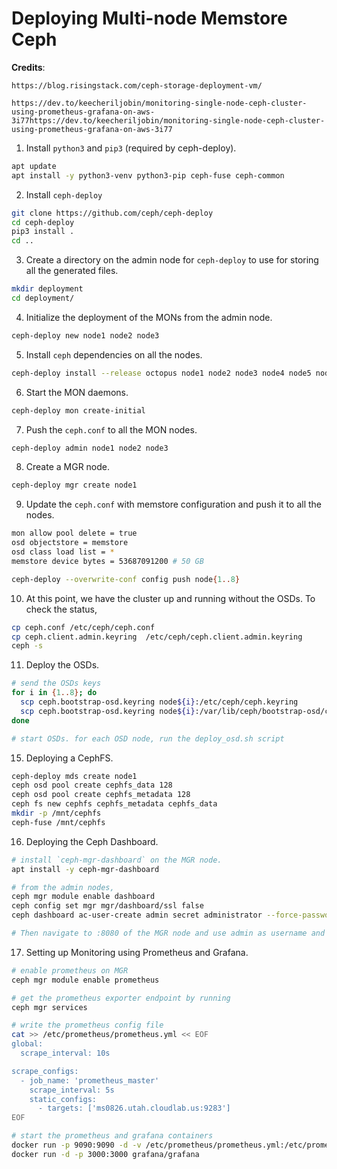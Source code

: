# Deploying Multi-node Memstore Ceph 

**Credits**: 
```
https://blog.risingstack.com/ceph-storage-deployment-vm/

https://dev.to/keecheriljobin/monitoring-single-node-ceph-cluster-using-prometheus-grafana-on-aws-3i77https://dev.to/keecheriljobin/monitoring-single-node-ceph-cluster-using-prometheus-grafana-on-aws-3i77
```

1. Install `python3` and `pip3` (required by ceph-deploy).
```bash
apt update
apt install -y python3-venv python3-pip ceph-fuse ceph-common
```

2. Install `ceph-deploy`
```bash
git clone https://github.com/ceph/ceph-deploy
cd ceph-deploy
pip3 install .
cd ..
```

3. Create a directory on the admin node for `ceph-deploy` to use for storing all the generated files.
```bash
mkdir deployment
cd deployment/
```

4. Initialize the deployment of the MONs from the admin node.
```bash
ceph-deploy new node1 node2 node3
```

5. Install `ceph` dependencies on all the nodes.
```bash
ceph-deploy install --release octopus node1 node2 node3 node4 node5 node6 node7 node8
```

6. Start the MON daemons.
```bash
ceph-deploy mon create-initial
```

7. Push the `ceph.conf` to all the MON nodes.
```bash
ceph-deploy admin node1 node2 node3
```

8. Create a MGR node.
```bash
ceph-deploy mgr create node1
```

9. Update the `ceph.conf` with memstore configuration and push it to all the nodes.
```bash
mon allow pool delete = true
osd objectstore = memstore
osd class load list = *
memstore device bytes = 53687091200 # 50 GB
```

```bash
ceph-deploy --overwrite-conf config push node{1..8}
```
10. At this point, we have the cluster up and running without the OSDs. To check the status,
```bash
cp ceph.conf /etc/ceph/ceph.conf
cp ceph.client.admin.keyring  /etc/ceph/ceph.client.admin.keyring
ceph -s
```

11. Deploy the OSDs.
```bash
# send the OSDs keys 
for i in {1..8}; do
  scp ceph.bootstrap-osd.keyring node${i}:/etc/ceph/ceph.keyring
  scp ceph.bootstrap-osd.keyring node${i}:/var/lib/ceph/bootstrap-osd/ceph.keyring
done

# start OSDs. for each OSD node, run the deploy_osd.sh script
```

15. Deploying a CephFS.
```bash
ceph-deploy mds create node1
ceph osd pool create cephfs_data 128
ceph osd pool create cephfs_metadata 128
ceph fs new cephfs cephfs_metadata cephfs_data
mkdir -p /mnt/cephfs
ceph-fuse /mnt/cephfs
```

16. Deploying the Ceph Dashboard. 

```bash
# install `ceph-mgr-dashboard` on the MGR node.
apt install -y ceph-mgr-dashboard

# from the admin nodes,
ceph mgr module enable dashboard
ceph config set mgr mgr/dashboard/ssl false
ceph dashboard ac-user-create admin secret administrator --force-password

# Then navigate to :8080 of the MGR node and use admin as username and secret as password to login
```

17. Setting up Monitoring using Prometheus and Grafana.

```bash
# enable prometheus on MGR
ceph mgr module enable prometheus

# get the prometheus exporter endpoint by running
ceph mgr services

# write the prometheus config file
cat >> /etc/prometheus/prometheus.yml << EOF
global:
  scrape_interval: 10s

scrape_configs:
  - job_name: 'prometheus_master'
    scrape_interval: 5s
    static_configs:
      - targets: ['ms0826.utah.cloudlab.us:9283']
EOF

# start the prometheus and grafana containers
docker run -p 9090:9090 -d -v /etc/prometheus/prometheus.yml:/etc/prometheus/prometheus.yml prom/prometheus
docker run -d -p 3000:3000 grafana/grafana
```
